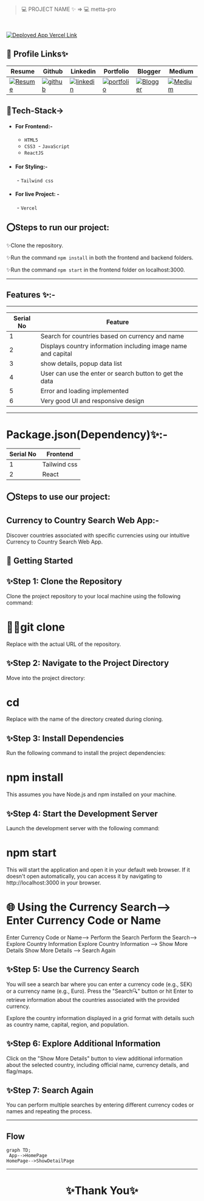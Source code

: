 
> 💻 PROJECT NAME ✨ => 💻  metta-pro
> 
<br>

[![Deployed App Vercel Link](https://img.shields.io/badge/Deployed_App_Vercel_Link-000?style=for-the-badge&logo=ko-fi&logoColor=white)](https://metta-pro.vercel.app/)



## 🔗 Profile Links✨




| Resume | Github                                                                                                                                   | Linkedin                                                                                                                                                            | Portfolio                                                                                                                                    | Blogger                                                                                                                                                           | Medium                                                                                                                                    |
| ------------- | ---------------------------------------------------------------------------------------------------------------------------------------- | ------------------------------------------------------------------------------------------------------------------------------------------------------------------- | -------------------------------------------------------------------------------------------------------------------------------------------- | -------------------------------------------------------------------------------------------------------------------------------------------- | -------------------------------------------------------------------------------------------------------------------------------------------- |
| [![Resume](https://img.shields.io/badge/my_Resume-E75480?style=for-the-badge&logo=ko-fi&logoColor=white)](https://drive.google.com/file/d/1YE62u2ChjmlR-EKeqZ75UvFMg_KcY86T/view?usp=sharing) | [![github](https://img.shields.io/badge/github-1DA1F2?style=for-the-badge&logo=github&logoColor=white)](https://github.com/shikhu51197/)| [![linkedin](https://img.shields.io/badge/linkedin-0A66C2?style=for-the-badge&logo=linkedin&logoColor=white)](https://www.linkedin.com/in/shikha-gupta-12a2b5199) |[![portfolio](https://img.shields.io/badge/my_portfolio-18A303?style=for-the-badge&logo=ionic&logoColor=white)](https://shikhu51197.github.io/) |[![Blogger](https://img.shields.io/badge/Blogger-FE5A1D?style=for-the-badge&logo=Blogger&logoColor=white)](https://wwwartificial-intelligence.blogspot.com/) |[![Medium](https://img.shields.io/badge/Medium-000?style=for-the-badge&logo=Medium&logoColor=white)](https://medium.com/@sg780060) |  


## 💫Tech-Stack->

- #### For Frontend:-
   - `HTML5`
  - `CSS3`
  - `JavaScript `
  - `ReactJS`
 
- #### For Styling:-  
   - `Tailwind css `
  
- #### For live Project: -
   - `Vercel`
   

## ⭕Steps to run our project:

✨Clone the repository.

✨Run the command `npm install` in both the frontend and backend folders.

✨Run the command `npm start` in the frontend folder on localhost:3000.

---
## Features ✨:-
---
 | Serial No            | Feature                                                              |
| ----------------- | ------------------------
| 1 | Search for countries based on currency and name|
| 2 |Displays country information including image name and capital |
| 3 | show details, popup data list  |
| 4 | User can use the enter or search button to get the data|
| 5 | Error and loading implemented  |
| 6 | Very good UI and responsive design 


---
# Package.json(Dependency)✨:-

 | Serial No  | Frontend |
| -----------------|-----|
| 1 | Tailwind css |
| 2 |  React  |




⭕Steps to use our project:
---
## Currency to Country Search Web App:-
Discover countries associated with specific currencies using our intuitive Currency to Country Search Web App.

## 🚀 Getting Started

## ✨Step 1: Clone the Repository
Clone the project repository to your local machine using the following command:

# 🧑‍💻git clone <repository-url>

Replace <repository-url> with the actual URL of the repository.

## ✨Step 2: Navigate to the Project Directory
Move into the project directory:

# cd <project-directory>
Replace <project-directory> with the name of the directory created during cloning.

## ✨Step 3: Install Dependencies
Run the following command to install the project dependencies:


# npm install
This assumes you have Node.js and npm installed on your machine.

## ✨Step 4: Start the Development Server
Launch the development server with the following command:


# npm start
This will start the application and open it in your default web browser. If it doesn't open automatically, you can access it by navigating to http://localhost:3000 in your browser.

# 🌐 Using the Currency Search--> Enter Currency Code or Name
Enter Currency Code or Name--> Perform the Search
Perform the Search--> Explore Country Information
Explore Country Information --> Show More Details
Show More Details --> Search Again


## ✨Step 5: Use the Currency Search
You will see a search bar where you can enter a currency code (e.g., SEK) or a currency name (e.g., Euro). Press the "Search🔍" button or hit Enter to retrieve information about the countries associated with the provided currency.

Explore the country information displayed in a grid format with details such as country name, capital, region, and population.

## ✨Step 6: Explore Additional Information
Click on the "Show More Details" button to view additional information about the selected country, including official name, currency details, and flag/maps.

## ✨Step 7: Search Again
You can perform multiple searches by entering different currency codes or names and repeating the process.

---

## Flow

```mermaid
graph TD;
 App-->HomePage
HomePage-->ShowDetailPage

```

---



<h1 align="center">✨Thank You✨</h1>













